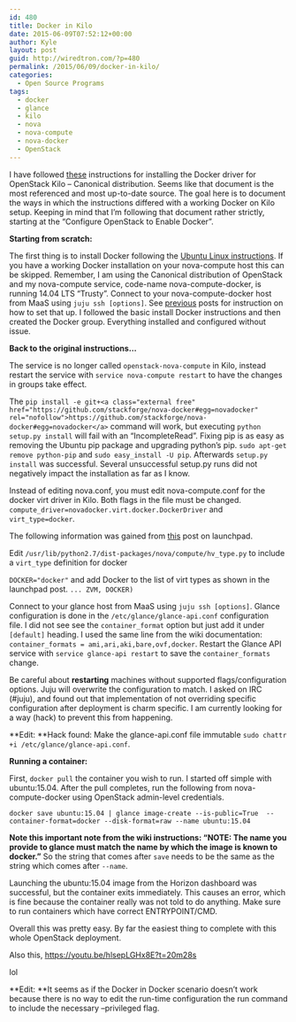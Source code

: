 ```yaml
---
id: 480
title: Docker in Kilo
date: 2015-06-09T07:52:12+00:00
author: Kyle
layout: post
guid: http://wiredtron.com/?p=480
permalink: /2015/06/09/docker-in-kilo/
categories:
  - Open Source Programs
tags:
  - docker
  - glance
  - kilo
  - nova
  - nova-compute
  - nova-docker
  - OpenStack
---
```

I have followed [these](https://wiki.openstack.org/wiki/Docker) instructions for installing the Docker driver for OpenStack Kilo &#8211; Canonical distribution. Seems like that document is the most referenced and most up-to-date source. The goal here is to document the ways in which the instructions differed with a working Docker on Kilo setup. Keeping in mind that I&#8217;m following that document rather strictly, starting at the &#8220;Configure OpenStack to Enable Docker&#8221;.

**Starting from scratch:**

The first thing is to install Docker following the [Ubuntu Linux instructions](http://docs.docker.com/installation/ubuntulinux/). If you have a working Docker installation on your nova-compute host this can be skipped. Remember, I am using the Canonical distribution of OpenStack and my nova-compute service, code-name nova-compute-docker, is running 14.04 LTS &#8220;Trusty&#8221;. Connect to your nova-compute-docker host from MaaS using `juju ssh [options]`. See [previous](http://wiredtron.com/2015/05/27/adding-nodes-to-the-ubuntu-openstack-installer/) posts for instruction on how to set that up. I followed the basic install Docker instructions and then created the Docker group. Everything installed and configured without issue.

**Back to the original instructions&#8230;**

The service is no longer called `openstack-nova-compute` in Kilo, instead restart the service with `service nova-compute restart` to have the changes in groups take effect.

The `pip install -e git+<a class="external free" href="https://github.com/stackforge/nova-docker#egg=novadocker" rel="nofollow">https://github.com/stackforge/nova-docker#egg=novadocker</a>` command will work, but executing `python setup.py install` will fail with an &#8220;IncompleteRead&#8221;. Fixing pip is as easy as removing the Ubuntu pip package and upgrading python&#8217;s pip. `sudo apt-get remove python-pip` and `sudo easy_install -U pip`. Afterwards `setup.py install` was successful. Several unsuccessful setup.py runs did not negatively impact the installation as far as I know.

Instead of editing nova.conf, you must edit nova-compute.conf for the docker virt driver in Kilo. Both flags in the file must be changed. `compute_driver=novadocker.virt.docker.DockerDriver` and `virt_type=docker`.

The following information was gained from [this](https://bugs.launchpad.net/nova/+bug/1461217) post on launchpad.

Edit `/usr/lib/python2.7/dist-packages/nova/compute/hv_type.py` to include a `virt_type` definition for docker

`DOCKER="docker"` and add Docker to the list of virt types as shown in the launchpad post. `... ZVM, DOCKER)`

Connect to your glance host from MaaS using `juju ssh [options]`. Glance configuration is done in the `/etc/glance/glance-api.conf` configuration file. I did not see see the `container_format` option but just add it under `[default]` heading. I used the same line from the wiki documentation: `container_formats = ami,ari,aki,bare,ovf,docker`. Restart the Glance API service with `service glance-api restart` to save the `container_formats` change.

Be careful about **restarting** machines without supported flags/configuration options. Juju will overwrite the configuration to match. I asked on IRC (#juju), and found out that implementation of not overriding specific configuration after deployment is charm specific. I am currently looking for a way (hack) to prevent this from happening. 

**Edit: **Hack found: Make the glance-api.conf file immutable `sudo chattr +i /etc/glance/glance-api.conf`.

**Running a container:**

First, `docker pull` the container you wish to run. I started off simple with ubuntu:15.04. After the pull completes, run the following from nova-compute-docker using OpenStack admin-level credentials.

`docker save ubuntu:15.04 | glance image-create --is-public=True  --container-format=docker --disk-format=raw --name ubuntu:15.04`

**Note this important note from the wiki instructions: &#8220;NOTE: The name you provide to glance must match the name by which the image is known to docker.&#8221;** So the string that comes after `save` needs to be the same as the string which comes after `--name`.

Launching the ubuntu:15.04 image from the Horizon dashboard was successful, but the container exits immediately. This causes an error, which is fine because the container really was not told to do anything. Make sure to run containers which have correct ENTRYPOINT/CMD.

Overall this was pretty easy. By far the easiest thing to complete with this whole OpenStack deployment.

Also this, <https://youtu.be/hlsepLGHx8E?t=20m28s>

lol

**Edit: **It seems as if the Docker in Docker scenario doesn&#8217;t work because there is no way to edit the run-time configuration the run command to include the necessary &#8211;privileged flag.